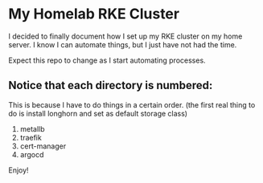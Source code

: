 # My Homelab RKE Cluster

I decided to finally document how I set up my RKE cluster on my home server.
I know I can automate things, but I just have not had the time.

Expect this repo to change as I start automating processes.

## Notice that each directory is numbered:
This is because I have to do things in a certain order.
(the first real thing to do is install longhorn and set as default storage class)
1. metallb
2. traefik
3. cert-manager
4. argocd

Enjoy!